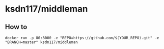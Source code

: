 # ksdn117/middleman

## How to
`docker run -p 80:3000 -e "REPO=https://github.com/$(YOUR_REPO).git" -e "BRANCH=master" ksdn117/middleman`

